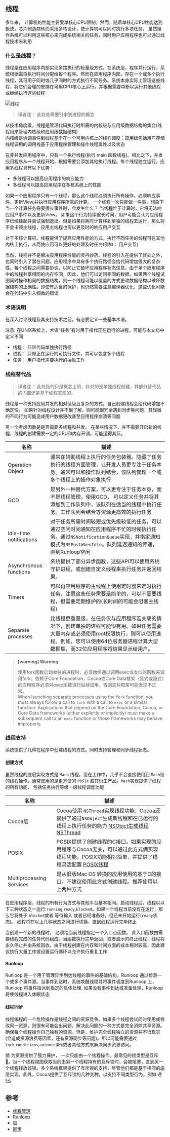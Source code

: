 ## 线程  

多年来， 计算机的性能主要受单核心CPU限制。然而，随着单核心CPU性能达到极致，芯片制造商转而采用多核设计，使计算机可以同时执行多项任务。 虽然操作系统可以利用这些核心来完成系统相关的任务，同时用户应用程序也可以通过线程技术来利用  

### 什么是线程？  
线程是在应用程序内部实现多路执行的轻量级方式。在系统层，程序并行运行，系统根据需将执行时间分配给每个程序。然而在应用程序内部，存在一个或多个执行线程，其可用于同时或几乎同时的方式执行不同任务。系统本身实际上管理这些线程，将它们合理的安排在可用CPU核心上运行，并根据需要中断以运行其他线程或继续执行这些线程     

![线程]()   
> 译者注： 此处其需要引申到进程的概念  

从技术角度看，线程是管理代码执行时所需的内核级与应用级数据结构的集合(线程用来管理内核级和应用级数据结构)    
内核级是协调事件到线程基于在一个可用内核上的线程调度；应用级包括用户存储线程调用的调用栈基于应用程序管理和操作线程属性以及状态    

在非并发应用程序中，只有一个执行线程(执行 main 函数线程)。相比之下，并发应用程序从一个线程开始，根据需要会添加其他执行线程。每个线程独立运行。应用多线程具有以下优势：   
* 多线程可以提高应用程序的响应能力  
* 多线程可以提高应用程序在多核系统上的性能    

如果一个应用程序只有一个线程，那么这个线程必须执行所有操作。必须响应事件、更新View,并执行应用程序所需的计算。 一个线程一次只能做一件事，想象下当一个计算任务需要很长事件时，会发生什么？ 当线程忙于计算时，它将无法响应用户事件以及更新View。 如果这个行为持续很长时间，用户可能会认为应用程序已经挂起并尝试强制退出。但是如果将耗时计算移到单独的线程去运行，那么将不会卡顿主线程，应用主线程也可以更及时的响应用户交互    

对于多核计算机，线程提供了提高应用性能的方式。执行不同任务的线程可在其他内核上执行，从而使应用可以更好的处理及时任务(例如： 用户交互)   

当然，线程并不是解决应用程序性能的灵丹妙药。线程的引入在提供了好处之外，也同时引入了潜在问题。应用程序中具有多个执行路径会给代码增加很大的复杂性。每个线程之间需要协调，以防止它破坏应用程序状态信息。由于单个应用程序中的线程共享相同的内存空间，因此，他们可以访问相同的数据。如果两个线程试图同时操作相同的数据结构，则一个线程可能以覆盖的方式更改数据结构以破坏数据结构的正确性。即使有适当的保护，也仍然需要注意编译器优化，这些优化可能会在代码中引入细微的错误   


### 术语说明  
在深入讨论线程及其支持技术之前，有必要定义一些基本术语。

注意: 在UNIX系统上，术语“任务”有时用于指代正在运行的进程。可能与本文档中定义不同  

* 线程： 只带代码单独执行路径  
* 进程： 只带正在运行的可执行文件，其可以包含多个线程  
* 任务： 用户指代需要执行的抽象工作   


### 线程替代品  
> 译者注： 此处指的只是概念上的，针对的是单独线程创建，其部分替代品的内部还是基于线程实现的。

线程是一种支持应用并发的相对低级且复杂的方式，自己创建线程会给代码增加不确定性。 如果针对线程设计并不很了解，则可能很冗余遇到同步等问题，其轻微的不同行为可能造成用户数据更改甚至应用程序崩溃等问题   


另一个考虑因数是是否需要多线程和并发。 在某些情况下，并不需要开启新的线程，线程的创建需要一定的CPU和内存开销，可能适得其反。   



| 名称  | 描述  | 
|---|---|
| Operation Object  | 通常在辅助线程上执行的任务包装器。隐藏了任务执行的线程方面管理，让开发人员更专注于任务本身。通常可以和操作队列结合，该队列管理一个或多个线程上的操作对象执行  |  
| GCD  | 是另外一种替代方案，可以更专注于任务本身，而不是线程管理。使用GCD， 可以定义任务并将其添加到工作队列中，该队列在适当的线程中执行任务。工作队列会结合等资源更高效的执行任务  |  
| Idle-time notifications  | 对于任务所需时间较短或优先级较低的任务，可以通过空闲时间通知在应用程序不忙的时候执行任务。通过`NSNotificationQueue`实现，并指定通知模式为`NSPostWhenIdle`。队列延迟通知的传递，直到Runloop空闲  |  
| Asynchronous functions  | 系统提供了部分异步函数，这些API可以使用系统守护进程，或创建自定义线程来执行任务并返回结果。  |  
| Timers | 可以再应用程序的主线程上使用定时器来定时执行任务，注意这些任务需要是简单的，可以不需要线程，但需要定期维护的(长时间的可能会阻塞主线程)  |  
| Separate processes  |  比线程更重量级，在任务仅与应用程序若关联的情况下，创建单独的进程可能很有用。如果任务需要大量内存或必须使用root权限执行，则可以使用进程。例如，您可以使用64位服务器进程计算大型数据集，而32位应用程序将结果显示给用户。 |  


> **[warning] Warning**   
> 
> 使用fork函数启动单独的进程时，必须始终通过调用exec或类似的函数来调用fork。依赖于Core Foundation，Cocoa或Core Data框架（显式或隐式）的应用程序必须对exec函数进行后续调用，否则这些框架可能表现不正常。  
> When launching separate processes using the `fork` function, you must always follow a call to `fork` with a call to `exec` or a similar function. Applications that depend on the Core Foundation, Cocoa, or Core Data frameworks (either explicitly or implicitly) must make a subsequent call to an `exec` function or those frameworks may behave improperly.


### 线程支持  
系统提供了几种在程序中创建线程的方式。同时支持管理和同步线程状态。   


#### 创建方式 
虽然线程的底层实现方式是 `Mach` 线程。但在工作中，几乎不会直接使用到 `Mach`级的线程操作。通常使用的是更方便的 `POSIX` 或其衍生产品。`Mach`实现提供了线程的所有功能， 包括任务执行等级一级线程调度功能    



|  名称    |   描述    |  
| --------| ---------| 
| Cocoa层  | Cocoa使用 `NSThread`实现线程功能，Cocoa还提供了通过`NSObject`生成新线程和在已运行的线程上执行任务的能力 [NSObjct生成线程](https://developer.apple.com/library/archive/documentation/Cocoa/Conceptual/Multithreading/CreatingThreads/CreatingThreads.html#//apple_ref/doc/uid/10000057i-CH15-SW13) [NSThread](https://developer.apple.com/library/archive/documentation/Cocoa/Conceptual/Multithreading/CreatingThreads/CreatingThreads.html#//apple_ref/doc/uid/10000057i-CH15-SW11) |  
| POSIX   | POSIX提供了创建线程的C接口。如果实现的应用程序与Cocoa无关，可以通过此方式俩实现线程功能。POSIX功能相对简单，并提供了线程灵活配置 [POSIX线程](https://developer.apple.com/library/archive/documentation/Cocoa/Conceptual/Multithreading/CreatingThreads/CreatingThreads.html#//apple_ref/doc/uid/10000057i-CH15-SW12) |  
| Multiprocessing Services | 是从旧版Mac OS 转换的应用使用的基于C的接口。不建议使用此方式创建线程。推荐使用以上两种方式  |   


在应用程序层，线程的所有行为方式与其他平台基本相同。启动线程后，线程以以下三种状态之一运行:`running`,`ready`,`blocked`。如果一个线程当前没有在运行，那么它将处于 `blocked`或者 等待输入 或者已经准备好，但还未开始运行(`ready`状态)。 线程将在以上几种状态之间进行切换，直到线程运行完毕终止  

当创建一个新的线程时， 必须给当前线程指定一个入口点函数。 此入口函数由需要线程完成的任务代码组成。当函数执行完毕返回，或者显示的终止线程，线程将永久停止并由系统回收。由于线程创建在内存和时间方面的成本相对较高，因此建议执行大量工作或设置运行循环以允许执行重复工作  


#### Runloop  
Runloop 是一个用于管理异步到达线程的事件的基础结构。Runloop 通过检测一个或多个事件源。当事件到达时，系统唤醒线程并将事件调度到Runloop 上，Runloop 将事件指派到指定的具体处理. 如果没有事件到达或准备处理，Runloop 将使线程进入休眠状态   




#### 线程同步  
线程编程的一个危险操作是线程之间的资源竞争。如果多个线程尝试同时使用或修改同一资源，则很有可能会出问题。解决此问题的一种方式是完全消除共享资源。确保每个线程操作自己独有的资源。但是，维护完全线程独立的资源并不很现实(会造成资源浪费等因素，还有资源同步等问题)。所以可能需要通过 `lock`,`conditions`,`automic操作`或者其他方式来解决同步资源访问。   

锁 为资源提供了强力保护， 一次只能由一个线程操作。最常见的锁类型是互斥🔐。当一个线程视图获取当前由另一个线程持有的互斥锁时，会被阻塞，直到另一个线程释放该锁。多个系统框架提供了互斥锁的支持，尽管他们都是基于相同的底层实现。此外，Cocoa提供了互斥锁的几种变种，以支持不同类型行为，例如 递归。






## 参考  
* [线程管理](https://developer.apple.com/library/archive/documentation/Cocoa/Conceptual/Multithreading/CreatingThreads/CreatingThreads.html#//apple_ref/doc/uid/10000057i-CH15-SW2)  
* [Runloop](https://developer.apple.com/library/archive/documentation/Cocoa/Conceptual/Multithreading/RunLoopManagement/RunLoopManagement.html#//apple_ref/doc/uid/10000057i-CH16-SW1)  
* [锁](https://developer.apple.com/library/archive/documentation/Cocoa/Conceptual/Multithreading/ThreadSafety/ThreadSafety.html#//apple_ref/doc/uid/10000057i-CH8-126320)  
* [同步](https://developer.apple.com/library/archive/documentation/Cocoa/Conceptual/Multithreading/ThreadSafety/ThreadSafety.html#//apple_ref/doc/uid/10000057i-CH8-124887)